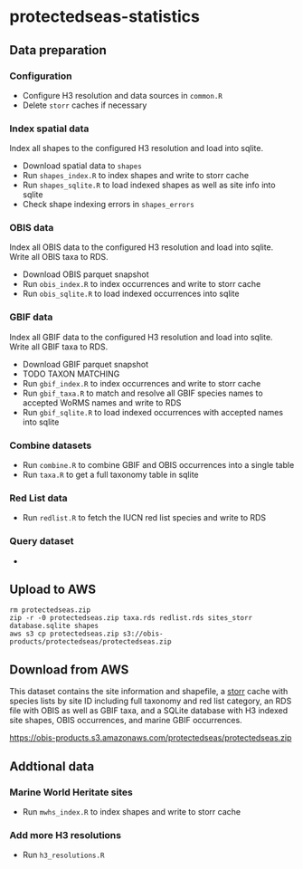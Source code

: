 # protectedseas-statistics

## Data preparation

### Configuration

- Configure H3 resolution and data sources in `common.R`
- Delete `storr` caches if necessary

### Index spatial data

Index all shapes to the configured H3 resolution and load into sqlite.

- Download spatial data to `shapes`
- Run `shapes_index.R` to index shapes and write to storr cache
- Run `shapes_sqlite.R` to load indexed shapes as well as site info into sqlite
- Check shape indexing errors in `shapes_errors`

### OBIS data

Index all OBIS data to the configured H3 resolution and load into sqlite. Write all OBIS taxa to RDS.

- Download OBIS parquet snapshot
- Run `obis_index.R` to index occurrences and write to storr cache
- Run `obis_sqlite.R` to load indexed occurrences into sqlite

### GBIF data

Index all GBIF data to the configured H3 resolution and load into sqlite. Write all GBIF taxa to RDS.

- Download GBIF parquet snapshot
- TODO TAXON MATCHING
- Run `gbif_index.R` to index occurrences and write to storr cache
- Run `gbif_taxa.R` to match and resolve all GBIF species names to accepted WoRMS names and write to RDS
- Run `gbif_sqlite.R` to load indexed occurrences with accepted names into sqlite

### Combine datasets

- Run `combine.R` to combine GBIF and OBIS occurrences into a single table
- Run `taxa.R` to get a full taxonomy table in sqlite

### Red List data

- Run `redlist.R` to fetch the IUCN red list species and write to RDS

### Query dataset

- ~~~Run `query.R`~~~

## Upload to AWS

```
rm protectedseas.zip
zip -r -0 protectedseas.zip taxa.rds redlist.rds sites_storr database.sqlite shapes
aws s3 cp protectedseas.zip s3://obis-products/protectedseas/protectedseas.zip
```

## Download from AWS

This dataset contains the site information and shapefile, a [storr](https://richfitz.github.io/storr/articles/storr.html) cache with species lists by site ID including full taxonomy and red list category, an RDS file with OBIS as well as GBIF taxa, and a SQLite database with H3 indexed site shapes, OBIS occurrences, and marine GBIF occurrences.

https://obis-products.s3.amazonaws.com/protectedseas/protectedseas.zip

## Addtional data

### Marine World Heritate sites

- Run `mwhs_index.R` to index shapes and write to storr cache

### Add more H3 resolutions

- Run `h3_resolutions.R`
